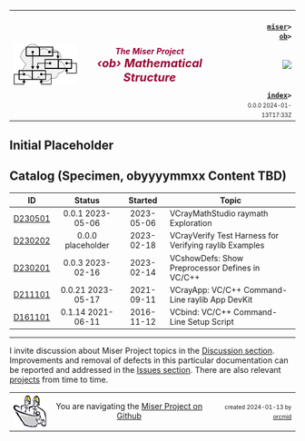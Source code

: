 <!-- index.md 0.0.0                UTF-8                         2024-01-13
     ----1----|----2----|----3----|----4----|----5----|----6----|----7----|--*
     source <https://github.com/orcmid/miser/blob/master/docs/cs/index.md>
     publication <https://orcmid.github.io/miser/cs/>
     -->
<table border="0" width="100%">
  <tr>
    <td width="25%" align="left" height="6">
       <img src="../images/misertheory-logo.png" />
    </td>
       <td width="48%" height="6"><p align="center"><font color="#990033"><strong>
	<i>The Miser Project</i><br />
    <i><big><big>‹ob› Mathematical Structure</big></big></i></strong></font></p>
    </td>
    <td width="27%" height="6" valign="middle" align="right">
      <b><code>
	  <a href="../" target="_top">miser</a>&gt;
      <a href="./" target="_top">ob</a>&gt;
      </code></b>
      <br /><br />
      <a href="https://clustrmaps.com/site/1bw9w" title="Visit tracker">
            <img src="//www.clustrmaps.com/map_v2.png?d=3-2eQV4fOuelVHp_YtztZ0hl9Uj4ei9zLKw_nRgCgyM&cl=ffffff" />
      </a>
      <br /><br />
      <b><code>
         <a href="index.html" target="_top">index</a>&gt;</code></b>
      <br />
      <small><small>
        0.0.0 2024-01-13T17:33Z<!-- MAINTAIN THIS MANUALLY -->
      </small></small>
      </td>
  </tr>
</table>

## Initial Placeholder

## Catalog (Specimen, obyyyymmxx Content TBD)

| **ID** | **Status** | **Started** | **Topic** |
|   :-:   |   :-:   |  :-:   |  ---  |
| [D230501](D230501)| 0.0.1 2023-05-06 |2023-05-06 |  VCrayMathStudio raymath Exploration |
| [D230202](D230202) | 0.0.0 placeholder | 2023-02-18 |  VCrayVerify Test Harness for Verifying raylib Examples |
| [D230201](D230201) | 0.0.3 2023-02-16 | 2023-02-14 |  VCshowDefs: Show Preprocessor Defines in VC/C++ |
| [D211101](D211101) | 0.0.21 2023-05-17 | 2021-09-11 | VCrayApp: VC/C++ Command-Line raylib App DevKit |
| [D161101](D161101) | 0.1.14 2021-06-11 | 2016-11-12 | VCbind: VC/C++ Command-Line Setup Script|
----

I invite discussion about Miser Project topics in the
[Discussion section](https://github.com/orcmid/miser/discussions).
Improvements and removal of defects in this particular documentation can be
reported and addressed in the
[Issues section](https://github.com/orcmid/miser/issues).  There are also
relevant [projects](https://github.com/orcmid/miser/projects?type=classic)
from time to time.

<table border="0" cellspacing="3" width="100%">
  <tr>
    <td width="14%">
	<a href="index.htm" target="_top">
       <img border="0" src="../images/hardhat-thumb.gif" alt="Hard Hat Area"
            align="left" width="80" height="57">
       </a>
    </td>
    <td width="54%" valign="middle" align="center">
      You are navigating the <a href="../">Miser Project on Github</a></td>
    <td width="30%">
      <p align="right"><font size="-2">created 2024-01-13 by
         <a target="_top" href="../../orcmid">orcmid</a> </font></p>
    </td>
  </tr>
</table>
<!--
  0.0.0  2024-01-13T17:33Z Placeholder from 0.2.2 index.md Miser as boilerplate


               *** end of miser/docs/cs/index.md ***                     -->
